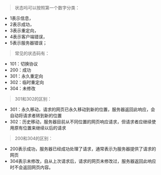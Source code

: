> 状态吗可以按照第一个数字分类：

- 1表示信息，
- 2表示成功，
- 3表示重定向，
- 4表示客户端错误，
- 5表示服务器错误；

> 常见的状态码有：

- 101：切换协议
- 200：成功
- 301：永久重定向
- 302：临时重定向
- 304：未修改

> 301和302的区别：

- 301：永久移动，请求的网页已永久移动到新的位置，服务器返回此响应，会自动将请求者转到新的位置
- 302：历史移动，服务器目前从不同位置的网页响应请求，但请求者应继续使用原有位置来继续以后的请求

> 200和304的区别：

- 200表示成功，服务器已经成功处理了请求，通常表示为服务器提供了请求的网页
- 304表示未修改，自从上次请求后，请求的网页未修改过，服务器返回此响应时不会返回网页内容。